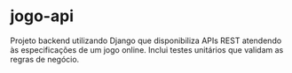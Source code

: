 # jogo-api

Projeto backend utilizando Django que disponibiliza APIs REST atendendo às especificações de um jogo online. Inclui testes unitários que validam as regras de negócio.